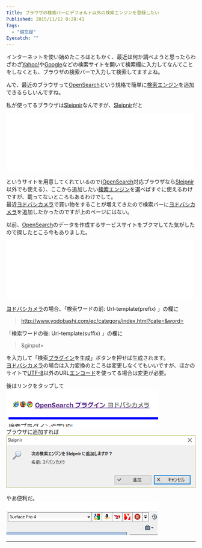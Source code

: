 ```yaml
---
Title: ブラウザの検索バーにデフォルト以外の検索エンジンを登録したい
Published: 2015/11/12 0:28:41
Tags:
  - "備忘録"
Eyecatch: ""
---
```

<p>インターネットを使い始めたころはともかく、最近は何か調べようと思ったらわざわざ<a class="keyword" href="http://d.hatena.ne.jp/keyword/Yahoo%21">Yahoo!</a>や<a class="keyword" href="http://d.hatena.ne.jp/keyword/Google">Google</a>などの検索サイトを開いて検索欄に入力してなんてことをしなくとも、ブラウザの検索バーで入力して検索してますよね。</p>

<p>んで、最近のブラウザって<a class="keyword" href="http://d.hatena.ne.jp/keyword/OpenSearch">OpenSearch</a>という規格で簡単に<a class="keyword" href="http://d.hatena.ne.jp/keyword/%B8%A1%BA%F7%A5%A8%A5%F3%A5%B8%A5%F3">検索エンジン</a>を追加できるらしいんですね。</p>

<p>私が使ってるブラウザは<a class="keyword" href="http://d.hatena.ne.jp/keyword/Sleipnir">Sleipnir</a>なんですが、<a class="keyword" href="http://d.hatena.ne.jp/keyword/Sleipnir">Sleipnir</a>だと</p>

<p><iframe src="//hatenablog-parts.com/embed?url=http%3A%2F%2Fwww.fenrir-inc.com%2Fjp%2Fweb%2Fsearches%2F" title="フェンリル｜検索エンジン追加" class="embed-card embed-webcard" scrolling="no" frameborder="0" style="display: block; width: 100%; height: 155px; max-width: 500px; margin: 10px 0px;"></iframe></p>

<p>というサイトを用意してくれているので(<a class="keyword" href="http://d.hatena.ne.jp/keyword/OpenSearch">OpenSearch</a>対応ブラウザなら<a class="keyword" href="http://d.hatena.ne.jp/keyword/Sleipnir">Sleipnir</a>以外でも使える）、ここから追加したい<a class="keyword" href="http://d.hatena.ne.jp/keyword/%B8%A1%BA%F7%A5%A8%A5%F3%A5%B8%A5%F3">検索エンジン</a>を選べばすぐに使えるわけですが、載ってないところもあるわけでして。<br/>
最近<a class="keyword" href="http://d.hatena.ne.jp/keyword/%A5%E8%A5%C9%A5%D0%A5%B7%A5%AB%A5%E1%A5%E9">ヨドバシカメラ</a>で買い物をすることが増えてきたので検索バーに<a class="keyword" href="http://d.hatena.ne.jp/keyword/%A5%E8%A5%C9%A5%D0%A5%B7%A5%AB%A5%E1%A5%E9">ヨドバシカメラ</a>を追加したかったのですが上のページにはない。</p>

<p>以前、<a class="keyword" href="http://d.hatena.ne.jp/keyword/OpenSearch">OpenSearch</a>のデータを作成するサービスサイトをブクマしてた気がしたので探したところ今もありました。</p>

<p><iframe src="//hatenablog-parts.com/embed?url=http%3A%2F%2Fready.to%2Fsearch%2Fjp%2F" title="Ready2Search:日本語" class="embed-card embed-webcard" scrolling="no" frameborder="0" style="display: block; width: 100%; height: 155px; max-width: 500px; margin: 10px 0px;"></iframe></p>

<p><a class="keyword" href="http://d.hatena.ne.jp/keyword/%A5%E8%A5%C9%A5%D0%A5%B7%A5%AB%A5%E1%A5%E9">ヨドバシカメラ</a>の場合、「検索ワードの前: Url-template(prefix) 」の欄に</p>

<blockquote><p><a href="http://www.yodobashi.com/ec/category/index.html?cate=&word=">http://www.yodobashi.com/ec/category/index.html?cate=&word=</a></p></blockquote>

<p>「検索ワードの後: Url-template(suffix) 」の欄に</p>

<blockquote><p>&amp;ginput=</p></blockquote>

<p>を入力して「検索<a class="keyword" href="http://d.hatena.ne.jp/keyword/%A5%D7%A5%E9%A5%B0%A5%A4%A5%F3">プラグイン</a>を生成」ボタンを押せば生成されます。<br/>
<a class="keyword" href="http://d.hatena.ne.jp/keyword/%A5%E8%A5%C9%A5%D0%A5%B7%A5%AB%A5%E1%A5%E9">ヨドバシカメラ</a>の場合は入力変換のところは変更しなくてもいいですが、ほかのサイトで<a class="keyword" href="http://d.hatena.ne.jp/keyword/UTF-8">UTF-8</a>以外のURL<a class="keyword" href="http://d.hatena.ne.jp/keyword/%A5%A8%A5%F3%A5%B3%A1%BC%A5%C9">エンコード</a>を使ってる場合は変更が必要。</p>

<p>後はリンクをタップして<br/>
<span itemscope itemtype="http://schema.org/Photograph"><img src="20151112002513.png" alt="f:id:Ovis:20151112002513p:plain" title="f:id:Ovis:20151112002513p:plain" class="hatena-fotolife" itemprop="image"></span><br/>
ブラウザに追加すれば<br/>
<span itemscope itemtype="http://schema.org/Photograph"><img src="20151112002554.png" alt="f:id:Ovis:20151112002554p:plain" title="f:id:Ovis:20151112002554p:plain" class="hatena-fotolife" itemprop="image"></span></p>

<p>やあ便利だ。<br/>
<span itemscope itemtype="http://schema.org/Photograph"><img src="20151112002742.png" alt="f:id:Ovis:20151112002742p:plain" title="f:id:Ovis:20151112002742p:plain" class="hatena-fotolife" itemprop="image"></span></p>

***